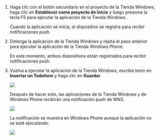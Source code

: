 1.  Haga clic con el botón secundario en el proyecto de la Tienda Windows, haga clic en **Establecer como proyecto de inicio** y luego presione la tecla F5 para ejecutar la aplicación de la Tienda Windows.

    Cuando la aplicación se inicia, el dispositivo se registra para recibir notificaciones push.

2.  Detenga la aplicación de la Tienda Windows y repita el paso anterior para ejecutar la aplicación de la Tienda Windows Phone.

    En este momento, ambos dispositivos están registrados para recibir notificaciones push.

3.  Vuelva a ejecutar la aplicación de la Tienda Windows, escriba texto en **Insertar un TodoItem** y haga clic en **Guardar**.

    ![][0]

    Después de hacer esto, las aplicaciones de la Tienda Windows y de Windows Phone recibirán una notificación push de WNS.

    ![][1]

    La notificación se muestra en Windows Phone aunque la aplicación no se esté ejecutando.

    ![][2]

  [0]: ./media/mobile-services-javascript-backend-windows-universal-test-push/mobile-quickstart-push1.png
  [1]: ./media/mobile-services-javascript-backend-windows-universal-test-push/mobile-quickstart-push2.png
  [2]: ./media/mobile-services-javascript-backend-windows-universal-test-push/mobile-quickstart-push5-wp8.png
